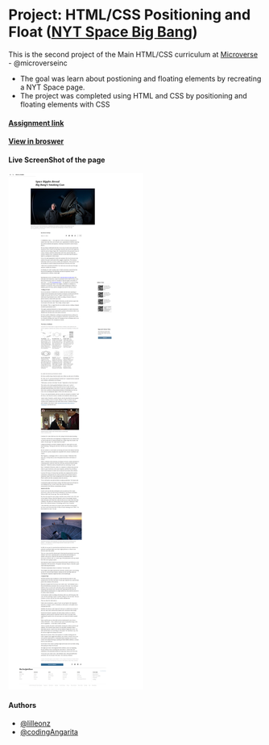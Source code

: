 # Project: HTML/CSS Positioning and Float ([NYT Space Big Bang](http://www.nytimes.com/2014/03/18/science/space/detection-of-waves-in-space-buttresses-landmark-theory-of-big-bang.html?_r=0))

This is the second project of the Main HTML/CSS curriculum at [Microverse](https://www.microverse.org/) - @microverseinc
* The goal was learn about postioning and floating elements by recreating a NYT Space page. 
* The project was completed using HTML and CSS by positioning and floating elements with CSS

#### [Assignment link](https://www.theodinproject.com/courses/html5-and-css3/lessons/positioning-and-floating-elements)

#### [View in broswer](https://rawcdn.githack.com/codingAngarita/nytimes-article-copy/ec2303da7345dcdf7197555ce67ec595d2b31338/index.html)

#### Live ScreenShot of the page
![ScreenShot](resources/microversenytspaceripples.png)


#### Authors

* [@lilleonz](https://github.com/lilleonz)
* [@codingAngarita](https://github.com/codingAngarita)
